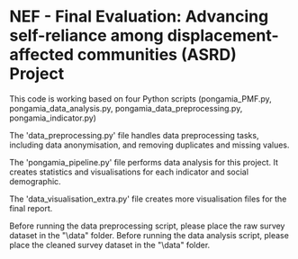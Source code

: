 # NEF - Final Evaluation: Advancing self-reliance among displacement-affected communities (ASRD) Project

This code is working based on four Python scripts (pongamia_PMF.py, pongamia_data_analysis.py, pongamia_data_preprocessing.py, pongamia_indicator.py)

The 'data_preprocessing.py' file handles data preprocessing tasks, including data anonymisation, and removing duplicates and missing values.

The 'pongamia_pipeline.py' file performs data analysis for this project. It creates statistics and visualisations for each indicator and social demographic.

The 'data_visualisation_extra.py' file creates more visualisation files for the final report.

Before running the data preprocessing script, please place the raw survey dataset in the "\data" folder.
Before running the data analysis script, please place the cleaned survey dataset in the "\data" folder.
